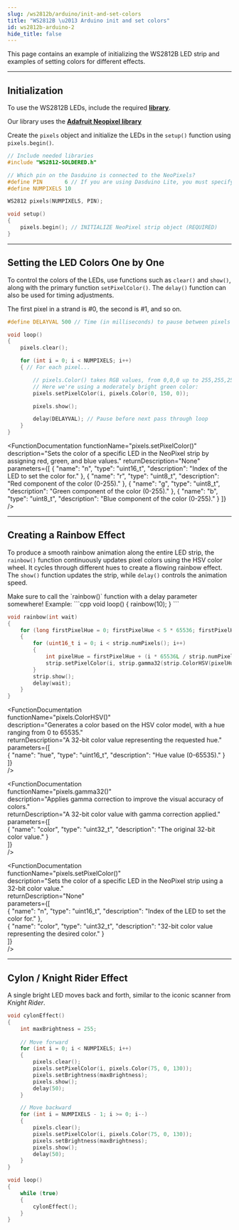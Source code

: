 ```yaml
---
slug: /ws2812b/arduino/init-and-set-colors
title: "WS2812B \u2013 Arduino init and set colors"
id: ws2812b-arduino-2
hide_title: false
---
```

This page contains an example of initializing the WS2812B LED strip and examples of setting colors for different effects.

---

## Initialization

To use the WS2812B LEDs, include the required [**library**](https://github.com/SolderedElectronics/Soldered-WS2812-Smart-Leds-Arduino-Library/tree/main).

<InfoBox>Our library uses the [**Adafruit Neopixel library**](https://github.com/adafruit/Adafruit_NeoPixel)</InfoBox>

Create the `pixels` object and initialize the LEDs in the `setup()` function using `pixels.begin()`.

```cpp
// Include needed libraries
#include "WS2812-SOLDERED.h"

// Which pin on the Dasduino is connected to the NeoPixels?
#define PIN       6 // If you are using Dasduino Lite, you must specify that pin as PA6
#define NUMPIXELS 10

WS2812 pixels(NUMPIXELS, PIN);

void setup()
{
    pixels.begin(); // INITIALIZE NeoPixel strip object (REQUIRED)
}
```

<FunctionDocumentation
  functionName="pixels.begin()"
  description="Initializes the WS2812 pixels, setting up communication and verifying its presence."
  returnDescription="None."
  parameters={[]}
/>

---

## Setting the LED Colors One by One

To control the colors of the LEDs, use functions such as `clear()` and `show()`, along with the primary function `setPixelColor()`. The `delay()` function can also be used for timing adjustments.

<InfoBox>The first pixel in a strand is #0, the second is #1, and so on.</InfoBox>

```cpp
#define DELAYVAL 500 // Time (in milliseconds) to pause between pixels

void loop()
{
    pixels.clear();

    for (int i = 0; i < NUMPIXELS; i++)
    { // For each pixel...

        // pixels.Color() takes RGB values, from 0,0,0 up to 255,255,255
        // Here we're using a moderately bright green color:
        pixels.setPixelColor(i, pixels.Color(0, 150, 0));

        pixels.show();

        delay(DELAYVAL); // Pause before next pass through loop
    }
}
```

<FunctionDocumentation
  functionName="pixels.clear()"
  description="Sets all pixel colors to 'off'."
  returnDescription="None"
  parameters={[]}
/>

<FunctionDocumentation
  functionName="pixels.show()"
  description="Sends the updated pixel colors to the hardware."
  returnDescription="None"
  parameters={[]}
/>

<FunctionDocumentation functionName="pixels.setPixelColor()" 
                        description="Sets the color of a specific LED in the NeoPixel strip by assigning red, green, and blue values."
                        returnDescription="None"
                        parameters={[
                            { "name": "n", "type": "uint16_t", "description": "Index of the LED to set the color for." },
                            { "name": "r", "type": "uint8_t", "description": "Red component of the color (0-255)." },
                            { "name": "g", "type": "uint8_t", "description": "Green component of the color (0-255)." },
                            { "name": "b", "type": "uint8_t", "description": "Blue component of the color (0-255)." }
                        ]} />


---

## Creating a Rainbow Effect  

To produce a smooth rainbow animation along the entire LED strip, the `rainbow()` function continuously updates pixel colors using the HSV color wheel. It cycles through different hues to create a flowing rainbow effect. The `show()` function updates the strip, while `delay()` controls the animation speed.

<!-- <CenteredImage src="/img/ws2812b/rainboww_vid.gif" alt="wow" width="700px"/> -->

<WarningBox>
Make sure to call the `rainbow()` function with a delay parameter somewhere! Example:
```cpp
void loop()
{
    rainbow(10);
}
```
</WarningBox>

```cpp
void rainbow(int wait)
{
    for (long firstPixelHue = 0; firstPixelHue < 5 * 65536; firstPixelHue += 256)
    {
        for (uint16_t i = 0; i < strip.numPixels(); i++)
        {
            int pixelHue = firstPixelHue + (i * 65536L / strip.numPixels());
            strip.setPixelColor(i, strip.gamma32(strip.ColorHSV(pixelHue)));
        }
        strip.show();
        delay(wait);
    }
}
```

<FunctionDocumentation  
  functionName="pixels.ColorHSV()"  
  description="Generates a color based on the HSV color model, with a hue ranging from 0 to 65535."  
  returnDescription="A 32-bit color value representing the requested hue."  
  parameters={[  
    { "name": "hue", "type": "uint16_t", "description": "Hue value (0-65535)." }  
  ]}  
/>  

<FunctionDocumentation  
  functionName="pixels.gamma32()"  
  description="Applies gamma correction to improve the visual accuracy of colors."  
  returnDescription="A 32-bit color value with gamma correction applied."  
  parameters={[  
    { "name": "color", "type": "uint32_t", "description": "The original 32-bit color value." }  
  ]}  
/>  

<FunctionDocumentation  
  functionName="pixels.setPixelColor()"  
  description="Sets the color of a specific LED in the NeoPixel strip using a 32-bit color value."  
  returnDescription="None"  
  parameters={[  
    { "name": "n", "type": "uint16_t", "description": "Index of the LED to set the color for." },  
    { "name": "color", "type": "uint32_t", "description": "32-bit color value representing the desired color." }  
  ]}  
/>  

---

## Cylon / Knight Rider Effect

A single bright LED moves back and forth, similar to the iconic scanner from *Knight Rider*.

<!-- <CenteredImage src="/img/ws2812b/knight_rider.gif" alt="wow" width="700px"/> -->

```cpp
void cylonEffect()
{
    int maxBrightness = 255;
    
    // Move forward
    for (int i = 0; i < NUMPIXELS; i++)
    {
        pixels.clear();
        pixels.setPixelColor(i, pixels.Color(75, 0, 130));
        pixels.setBrightness(maxBrightness);
        pixels.show();
        delay(50);
    }

    // Move backward
    for (int i = NUMPIXELS - 1; i >= 0; i--)
    {
        pixels.clear();
        pixels.setPixelColor(i, pixels.Color(75, 0, 130));
        pixels.setBrightness(maxBrightness);
        pixels.show();
        delay(50);
    }
}

void loop()
{
    while (true)
    {
        cylonEffect();
    }
}
```

<QuickLink 
  title="Simple.ino" 
  description="Example file for initializing and using the WS2812B LEDs."
  url="https://github.com/SolderedElectronics/Soldered-WS2812-Smart-Leds-Arduino-Library/blob/main/examples/native/Simple/Simple.ino" 
/>

<QuickLink 
  title="Strand_Test.ino" 
  description="Example file for using the WS2812B LEDs to create different color effects."
  url="https://github.com/SolderedElectronics/Soldered-WS2812-Smart-Leds-Arduino-Library/blob/main/examples/native/Strand_Test/Strand_Test.ino" 
/>